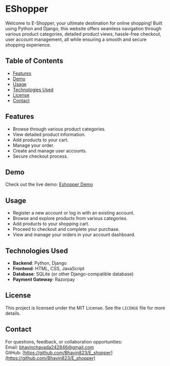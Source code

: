 # EShopper

Welcome to E-Shopper, your ultimate destination for online shopping! Built using Python and Django, this website offers seamless navigation through various product categories, detailed product views, hassle-free checkout, user account management, all while ensuring a smooth and secure shopping experience.

## Table of Contents

- [Features](#features)
- [Demo](#demo)
- [Usage](#usage)
- [Technologies Used](#technologies-used)
- [License](#license)
- [Contact](#contact)

## Features

- Browse through various product categories.
- View detailed product information.
- Add products to your cart.
- Manage your order.
- Create and manage user accounts.
- Secure checkout process.

## Demo

Check out the live demo: [Eshopper Demo](https://eshopper-fawn.vercel.app/)

## Usage

- Register a new account or log in with an existing account.
- Browse and explore products from various categories.
- Add products to your shopping cart.
- Proceed to checkout and complete your purchase.
- View and manage your orders in your account dashboard.

## Technologies Used

- **Backend**: Python, Django
- **Frontend**: HTML, CSS, JavaScript
- **Database**: SQLite (or other Django-compatible database)
- **Payment Gateway**: Razorpay

## License

This project is licensed under the MIT License. See the `LICENSE` file for more details.

## Contact

For questions, feedback, or collaboration opportunities:  
Email: [bhavinchavada242846@gmail.com](mailto:bhavinchavada242846@gmail.com)  
GitHub: [https://github.com/Bhavin823/E_shopper](https://github.com/Bhavin823/E_shopper)
